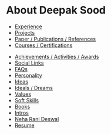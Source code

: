 # About Deepak Sood

- [Experience](about-deepak-sood/experience.md)
- [Projects](about-deepak-sood/projects/readme.md)
- [Paper / Publications / References](about-deepak-sood/paper-publications-references.md)
- [Courses / Certifications](courses/readme.md)
<!-- - [Meetups / Talks / Sessions](about-deepak-sood/meetups-talks-sessions.md) -->
- [Achievements / Activities / Awards](about-deepak-sood/achievements-activities-awards.md)
- [Social Links](about-deepak-sood/social-links.md)
- [FAQs](about-deepak-sood/faqs.md)
- [Personality](about-deepak-sood/personality.md)
- [Ideas](about-deepak-sood/ideas/readme.md)
- [Ideals / Dreams](about-deepak-sood/ideals-dreams.md)
- [Values](about-deepak-sood/values.md)
- [Soft Skills](../psychology/soft-skills/readme.md)
- [Books](../book-summaries/readme.md)
- [Intros](about-deepak-sood/intros.md)
- [Neha Rani Deswal](about-deepak-sood/neha-rani-deswal.md)
- [Resume](https://bit.ly/deepak_sood_resume)

<!-- - [Portfolio Photos](https://drive.google.com/drive/folders/1dIKxnnaoqPTuCsv21NiiiI-2Kdo14y0Q?usp=sharing) -->

<!-- ![Deepak Sood Portfolio Shot](../media/7.%20portfolio_shot_front_compressed.jpg) -->
